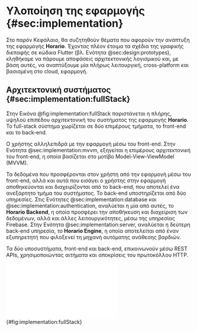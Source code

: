 # Υλοποίηση της εφαρμογής {#sec:implementation}

Στο παρόν Κεφάλαιο, θα συζητηθούν θέματα που αφορούν την ανάπτυξη της εφαρμογής **Horario**. Έχοντας πλέον έτοιμα τα σχέδια της γραφικής διεπαφής σε κώδικα Flutter (βλ. Ενότητα @sec:design:prototypes), κληθήκαμε να πάρουμε αποφάσεις αρχιτεκτονικής λογισμικού και, με βάση αυτές, να αναπτύξουμε μία πλήρως λειτουργική, cross-platform και βασισμένη στο cloud, εφαρμογή.

## Αρχιτεκτονική συστήματος {#sec:implementation:fullStack}

Στην Εικόνα @fig:implementation:fullStack παριστάνεται η πλήρης, υψηλού επιπέδου αρχιτεκτονική του συστήματος της εφαρμογής **Horario**. Το full-stack σύστημα χωρίζεται σε δύο επιμέρους τμήματα, το front-end και το back-end.

Ο χρήστης αλληλεπιδρά με την εφαρμογή μέσω του front-end. Στην Ενότητα @sec:implementation:mvvm, εξηγείται η επιμέρους αρχιτεκτονική του front-end, η οποία βασίζεται στο μοτίβο Model-View-ViewModel (MVVM).

Τα δεδομένα που προσφέρονται στον χρήστη από την εφαρμογή μέσω του front-end, αλλά και αυτά που εισάγει ο χρήστης στην εφαρμογή αποθηκεύονται και διαχειρίζονται από το back-end, που αποτελεί ένα ανεξάρτητο τμήμα του συστήματος. Το back-end υποστηρίζεται από δύο υπηρεσίες. Στις Ενότητες @sec:implementation:database και @sec:implementation:authentication, αναλύεται η μία από αυτές, το **Horario Backend**, η οποία προσφέρει την αποθήκευση και διαχείριση των δεδομένων, αλλά και άλλες λειτουργικότητες, μέσω της υπηρεσίας Firebase. Στην Ενότητα @sec:implementation:server, αναλύεται η δεύτερη back-end υπηρεσία, το **Horario Engine**, η οποία αποτελείται από έναν εξυπηρετητή που φιλοξενεί τη μηχανή αυτόματης ανάθεσης βαρδιών.

Τα δύο υποσυστήματα, front-end και back-end, επικοινωνούν μέσω REST APIs, χρησιμοποιώντας αιτήματα και αποκρίσεις του πρωτοκόλλου HTTP.

![Η πλήρης, υψηλού επιπέδου αρχιτεκτονική της εφαρμογής](4-implementation/figures/fullStack.pdf){#fig:implementation:fullStack}

